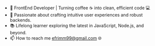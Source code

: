 - 🚀 FrontEnd Developer | Turning coffee ☕ into clean, efficient code 💻
- 🌟 Passionate about crafting intuitive user experiences and robust backends.
- 📚 Lifelong learner exploring the latest in JavaScript, Node.js, and beyond.
- 📫 How to reach me efrimm99@gmail.com 🌐  
